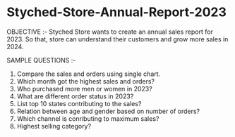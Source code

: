 # Styched-Store-Annual-Report-2023
OBJECTIVE :-
Styched Store wants to create an annual sales report for 2023. So that, store can understand their customers and grow more sales in 2024.

SAMPLE QUESTIONS :-
1) Compare the sales and orders using single chart.
2) Which month got the highest sales and orders?
3) Who purchased more men or women in 2023?
4) What are different order status in 2023?
5) List top 10 states contributing to the sales?
6) Relation between age and gender based on number of orders?
7) Which channel is conributing to maximum sales?
8) Highest selling category?
